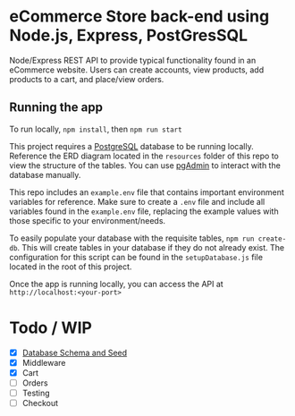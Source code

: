 # eCommerce Store back-end using Node.js, Express, PostGresSQL

Node/Express REST API to provide typical functionality found in an eCommerce website. Users can create accounts, view products, add products to a cart, and place/view orders.

## Running the app

To run locally, `npm install`, then `npm run start`

This project requires a [PostgreSQL](https://www.postgresql.org/) database to be running locally. Reference the ERD diagram located in the `resources` folder of this repo to view the structure of the tables. You can use [pgAdmin](https://www.pgadmin.org/) to interact with the database manually.

This repo includes an `example.env` file that contains important environment variables for reference. Make sure to create a `.env` file and include all variables found in the `example.env` file, replacing the example values with those specific to your environment/needs.

To easily populate your database with the requisite tables, `npm run create-db`. This will create tables in your database if they do not already exist. The configuration for this script can be found in the `setupDatabase.js` file located in the root of this project.

Once the app is running locally, you can access the API at `http://localhost:<your-port>`

# Todo / WIP

- [x] [Database Schema and Seed](https://github.com/hazeltonbw/ecommerce-backend/issues/5)
- [x] Middleware
- [x] Cart
- [ ] Orders
- [ ] Testing
- [ ] Checkout
